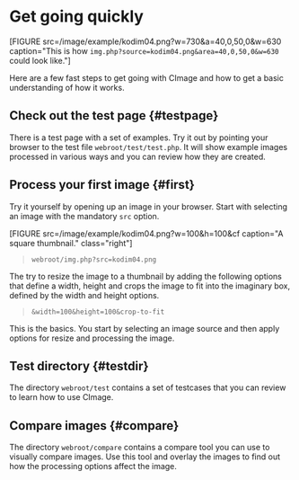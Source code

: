 Get going quickly
======================================

[FIGURE src=/image/example/kodim04.png?w=730&a=40,0,50,0&w=630 caption="This is how `img.php?source=kodim04.png&area=40,0,50,0&w=630` could look like."]

Here are a few fast steps to get going with CImage and how to get a basic understanding of how it works.



Check out the test page {#testpage}
--------------------------------------

There is a test page with a set of examples. Try it out by pointing your browser to the test file `webroot/test/test.php`. It will show example images processed in various ways and you can review how they are created.



Process your first image {#first}
--------------------------------------

Try it yourself by opening up an image in your browser. Start with selecting an image with the mandatory `src` option.

[FIGURE src=/image/example/kodim04.png?w=100&h=100&cf caption="A square thumbnail." class="right"]

> `webroot/img.php?src=kodim04.png` 

The try to resize the image to a thumbnail by adding the following options that define a width, height and crops the image to fit into the imaginary box, defined by the width and height options. 

> `&width=100&height=100&crop-to-fit`

This is the basics. You start by selecting an image source and then apply options for resize and processing the image.



Test directory {#testdir}
--------------------------------------

The directory `webroot/test` contains a set of testcases that you can review to learn how to use CImage.



Compare images {#compare}
--------------------------------------

The directory `webroot/compare` contains a compare tool you can use to visually compare images. Use this tool and overlay the images to find out how the processing options affect the image.
